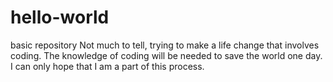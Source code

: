 # hello-world
basic repository
Not much to tell, trying to make a life change that involves coding.  The knowledge of coding will be needed to save the world one day.  I can only hope that I am a part of this process.
